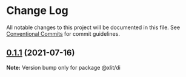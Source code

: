 # Change Log

All notable changes to this project will be documented in this file.
See [Conventional Commits](https://conventionalcommits.org) for commit guidelines.

## [0.1.1](https://github.com/reekoheek/xlit/compare/v0.1.0...v0.1.1) (2021-07-16)

**Note:** Version bump only for package @xlit/di
